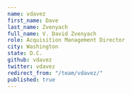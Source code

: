 ```yaml
---
name: vdavez
first_name: Dave
last_name: Zvenyach
full_name: V. David Zvenyach
role: Acquisition Management Director
city: Washington
state: D.C.
github: vdavez
twitter: vdavez
redirect_from: "/team/vdavez/"
published: true
---
```


